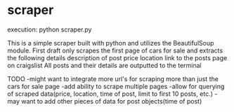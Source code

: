 # scraper

execution: python scraper.py

This is a simple scraper built with python and utilizes the BeautifulSoup module.
First draft only scrapes the first page of cars for sale and extracts the following details
  description of post
  price
  location 
  link to the posts page on craigslist
All posts and their details are outputted to the terminal
  
TODO
-might want to integrate more url's for scraping more than just the cars for sale page
-add ability to scrape multiple pages
-allow for querying of scraped data(price, location, time of post, limit to first 10 posts, etc.)
-may want to add other pieces of data for post objects(time of post)
